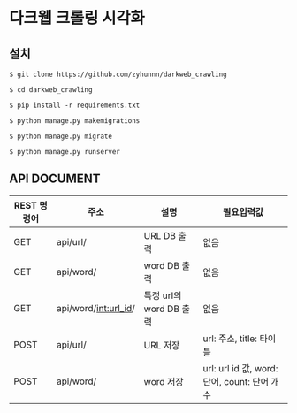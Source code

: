# 다크웹 크롤링 시각화

## 설치
```
$ git clone https://github.com/zyhunnn/darkweb_crawling

$ cd darkweb_crawling

$ pip install -r requirements.txt

$ python manage.py makemigrations

$ python manage.py migrate

$ python manage.py runserver
```

## API DOCUMENT

|REST 명령어|주소|설명|필요입력값|
|----------|---|---|------------|
|GET|api/url/|URL DB 출력|없음|
|GET|api/word/|word DB 출력|없음|
|GET|api/word/<int:url_id>/|특정 url의 word DB 출력|없음|
|POST|api/url/|URL 저장|url: 주소, title: 타이틀|
|POST|api/word/|word 저장|url: url id 값, word: 단어, count: 단어 개수|